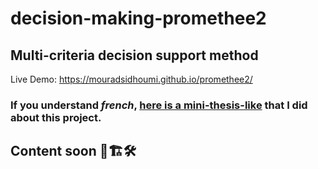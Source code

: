 # decision-making-promethee2
## Multi-criteria decision support method
Live Demo: https://mouradsidhoumi.github.io/promethee2/
### If you understand _french_, [here is a mini-thesis-like](https://pdfhost.io/v/i.pWkBweq_Memoire_PROMETHEE2_Sidhoumi.pdf) that I did about this project.

## Content soon 🚧🏗🛠
